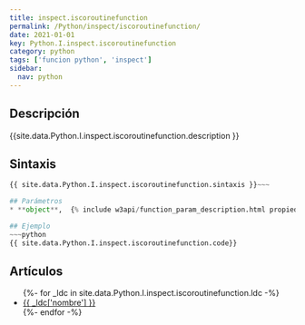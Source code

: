 ```yaml
---
title: inspect.iscoroutinefunction
permalink: /Python/inspect/iscoroutinefunction/
date: 2021-01-01
key: Python.I.inspect.iscoroutinefunction
category: python
tags: ['funcion python', 'inspect']
sidebar: 
  nav: python
---
```


## Descripción
{{site.data.Python.I.inspect.iscoroutinefunction.description }}

## Sintaxis
~~~python
{{ site.data.Python.I.inspect.iscoroutinefunction.sintaxis }}~~~

## Parámetros
* **object**,  {% include w3api/function_param_description.html propiedad=site.data.Python.I.inspect.iscoroutinefunction valor="object" %}

## Ejemplo
~~~python
{{ site.data.Python.I.inspect.iscoroutinefunction.code}}
~~~

## Artículos
<ul>
{%- for _ldc in site.data.Python.I.inspect.iscoroutinefunction.ldc -%}
   <li>
       <a href="{{_ldc['url'] }}">{{ _ldc['nombre'] }}</a>
   </li>
{%- endfor -%}
</ul>
